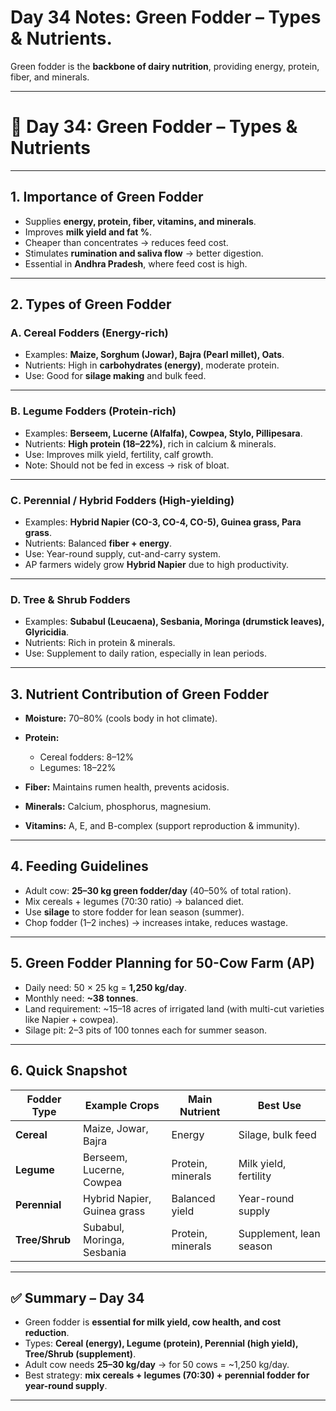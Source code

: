 <h1> Day 34 Notes: Green Fodder – Types & Nutrients.</h1>

Green fodder is the **backbone of dairy nutrition**, providing energy, protein, fiber, and minerals.

---

# 🐄 Day 34: Green Fodder – Types & Nutrients

---

## 1. Importance of Green Fodder

* Supplies **energy, protein, fiber, vitamins, and minerals**.
* Improves **milk yield and fat %**.
* Cheaper than concentrates → reduces feed cost.
* Stimulates **rumination and saliva flow** → better digestion.
* Essential in **Andhra Pradesh**, where feed cost is high.

---

## 2. Types of Green Fodder

### **A. Cereal Fodders (Energy-rich)**

* Examples: **Maize, Sorghum (Jowar), Bajra (Pearl millet), Oats**.
* Nutrients: High in **carbohydrates (energy)**, moderate protein.
* Use: Good for **silage making** and bulk feed.

---

### **B. Legume Fodders (Protein-rich)**

* Examples: **Berseem, Lucerne (Alfalfa), Cowpea, Stylo, Pillipesara**.
* Nutrients: **High protein (18–22%)**, rich in calcium & minerals.
* Use: Improves milk yield, fertility, calf growth.
* Note: Should not be fed in excess → risk of bloat.

---

### **C. Perennial / Hybrid Fodders (High-yielding)**

* Examples: **Hybrid Napier (CO-3, CO-4, CO-5), Guinea grass, Para grass**.
* Nutrients: Balanced **fiber + energy**.
* Use: Year-round supply, cut-and-carry system.
* AP farmers widely grow **Hybrid Napier** due to high productivity.

---

### **D. Tree & Shrub Fodders**

* Examples: **Subabul (Leucaena), Sesbania, Moringa (drumstick leaves), Glyricidia**.
* Nutrients: Rich in protein & minerals.
* Use: Supplement to daily ration, especially in lean periods.

---

## 3. Nutrient Contribution of Green Fodder

* **Moisture:** 70–80% (cools body in hot climate).
* **Protein:**

  * Cereal fodders: 8–12%
  * Legumes: 18–22%
* **Fiber:** Maintains rumen health, prevents acidosis.
* **Minerals:** Calcium, phosphorus, magnesium.
* **Vitamins:** A, E, and B-complex (support reproduction & immunity).

---

## 4. Feeding Guidelines

* Adult cow: **25–30 kg green fodder/day** (40–50% of total ration).
* Mix cereals + legumes (70:30 ratio) → balanced diet.
* Use **silage** to store fodder for lean season (summer).
* Chop fodder (1–2 inches) → increases intake, reduces wastage.

---

## 5. Green Fodder Planning for 50-Cow Farm (AP)

* Daily need: 50 × 25 kg = **1,250 kg/day**.
* Monthly need: **\~38 tonnes**.
* Land requirement: \~15–18 acres of irrigated land (with multi-cut varieties like Napier + cowpea).
* Silage pit: 2–3 pits of 100 tonnes each for summer season.

---

## 6. Quick Snapshot

| Fodder Type    | Example Crops               | Main Nutrient     | Best Use                |
| -------------- | --------------------------- | ----------------- | ----------------------- |
| **Cereal**     | Maize, Jowar, Bajra         | Energy            | Silage, bulk feed       |
| **Legume**     | Berseem, Lucerne, Cowpea    | Protein, minerals | Milk yield, fertility   |
| **Perennial**  | Hybrid Napier, Guinea grass | Balanced yield    | Year-round supply       |
| **Tree/Shrub** | Subabul, Moringa, Sesbania  | Protein, minerals | Supplement, lean season |

---

## ✅ Summary – Day 34

* Green fodder is **essential for milk yield, cow health, and cost reduction**.
* Types: **Cereal (energy), Legume (protein), Perennial (high yield), Tree/Shrub (supplement)**.
* Adult cow needs **25–30 kg/day** → for 50 cows = \~1,250 kg/day.
* Best strategy: **mix cereals + legumes (70:30) + perennial fodder for year-round supply**.

---

